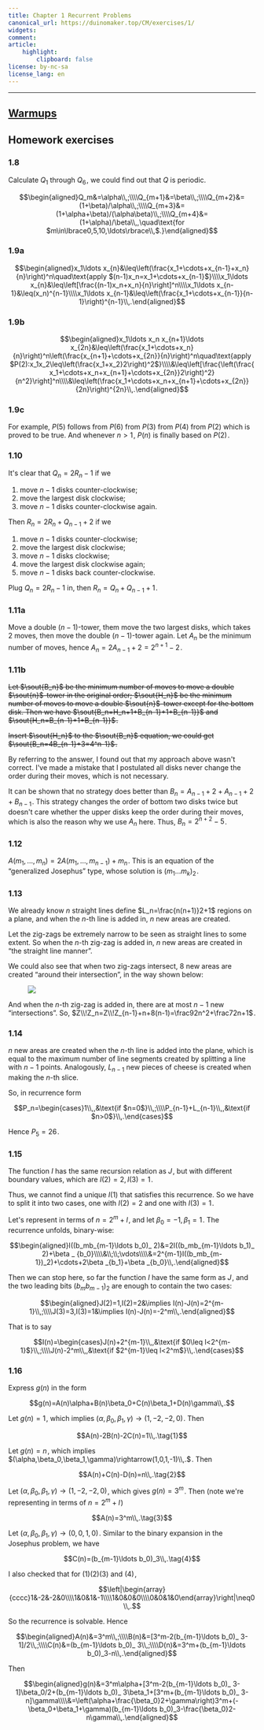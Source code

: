 ```yaml
---
title: Chapter 1 Recurrent Problems
canonical_url: https://duinomaker.top/CM/exercises/1/
widgets:
comment:
article:
    highlight:
        clipboard: false
license: by-nc-sa
license_lang: en
---
```


---

## <a href="/images/CM/warmups_1.jpg" class="has-link-grey" style="text-decoration: underline;">Warmups</a>

## Homework exercises

### 1.8

Calculate $Q_1$ through $Q_6$&hairsp;, we could find out that $Q$ is periodic.

$$\begin{aligned}Q_m&=\alpha\\,;\\\\Q_{m+1}&=\beta\\,;\\\\Q_{m+2}&=(1+\beta)/\alpha\\,;\\\\Q_{m+3}&=(1+\alpha+\beta)/(\alpha\beta)\\,;\\\\Q_{m+4}&=(1+\alpha)/\beta\\,,\quad\text{for $m\in\lbrace0,5,10,\ldots\rbrace\\,$.}\end{aligned}$$

### 1.9a

$$\begin{aligned}x_1\ldots x_{n}&\leq\left(\frac{x_1+\cdots+x_{n-1}+x_n}{n}\right)^n\quad\text{apply $(n-1)x_n=x_1+\cdots+x_{n-1}$}\\\\x_1\ldots x_{n}&\leq\left[\frac{(n-1)x_n+x_n}{n}\right]^n\\\\x_1\ldots x_{n-1}&\leq(x_n)^{n-1}\\\\x_1\ldots x_{n-1}&\leq\left(\frac{x_1+\cdots+x_{n-1}}{n-1}\right)^{n-1}\\,.\end{aligned}$$

### 1.9b

$$\begin{aligned}x_1\ldots x_n x_{n+1}\ldots x_{2n}&\leq\left(\frac{x_1+\cdots+x_n}{n}\right)^n\left(\frac{x_{n+1}+\cdots+x_{2n}}{n}\right)^n\quad\text{apply $P(2):x_1x_2\leq\left(\frac{x_1+x_2}2\right)^2$}\\\\&\leq\left[\frac{\left(\frac{x_1+\cdots+x_n+x_{n+1}+\cdots+x_{2n}}2\right)^2}{n^2}\right]^n\\\\&\leq\left(\frac{x_1+\cdots+x_n+x_{n+1}+\cdots+x_{2n}}{2n}\right)^{2n}\\,.\end{aligned}$$

### 1.9c

For example, $P(5)$ follows from $P(6)$ from $P(3)$ from $P(4)$ from $P(2)$ which is proved to be true. And whenever $n>1$&hairsp;, $P(n)$ is finally based on $P(2)$&hairsp;.

### 1.10

It's clear that $Q_n=2R_n-1$ if we

1. move $n-1$ disks counter-clockwise;
2. move the largest disk clockwise;
3. move $n-1$ disks counter-clockwise again.

Then $R_n=2R_n+Q_{n-1}+2$ if we

1. move $n-1$ disks counter-clockwise;
2. move the largest disk clockwise;
3. move $n-1$ disks clockwise;
4. move the largest disk clockwise again;
5. move $n-1$ disks back counter-clockwise.

Plug $Q_n=2R_n-1$ in, then $R_n=Q_n+Q_{n-1}+1$&hairsp;.

### 1.11a

Move a double $(n-1)$-tower, them move the two largest disks, which takes $2$ moves, then move the double $(n-1)$-tower again. Let $A_n$ be the minimum number of moves, hence $A_n=2A_{n-1}+2=2^{n+1}-2$&hairsp;.

### 1.11b

~~Let $\sout{B_n}$ be the minimum number of moves to move a double $\sout{n}$-tower in the original order; $\sout{H_n}$ be the minimum number of moves to move a double $\sout{n}$-tower except for the bottom disk. Then we have $\sout{B_n=H_n+1+B_{n-1}+1+B_{n-1}}$ and $\sout{H_n=B_{n-1}+1+B_{n-1}}$&hairsp;.~~

~~Insert $\sout{H_n}$ to the $\sout{B_n}$ equation, we could get $\sout{B_n=4B_{n-1}+3=4^n-1}$&hairsp;.~~

By referring to the answer, I found out that my approach above wasn't correct. I've made a mistake that I postulated all disks never change the order during their moves, which is not necessary.

It can be shown that no strategy does better than $B_n=A_{n-1}+2+A_{n-1}+2+B_{n-1}$&hairsp;. This strategy changes the order of bottom two disks twice but doesn't care whether the upper disks keep the order during their moves, which is also the reason why we use $A_n$ here. Thus, $B_n=2^{n+2}-5$&hairsp;.

### 1.12

$A(m_1,\ldots,m_n)=2A(m_1,\ldots,m_{n-1})+m_n$&hairsp;. This is an equation of the “generalized Josephus” type, whose solution is $(m_1\ldots m_k)_2$&hairsp;.

### 1.13

We already know $n$ straight lines define $L_n=\frac{n(n+1)}2+1$ regions on a plane, and when the $n$-th line is added in, $n$ new areas are created.

Let the zig-zags be extremely narrow to be seen as straight lines to some extent. So when the $n$-th zig-zag is added in, $n$ new areas are created in “the straight line manner”.

We could also see that when two zig-zags intersect, $8$ new areas are created “around their intersection”, in the way shown below:

<figure class="image">
<img src="/images/CM/exercises-1_1.jpg" class="image illustration" />
</figure>

And when the $n$-th zig-zag is added in, there are at most $n-1$ new “intersections”. So, $Z\\!Z_n=Z\\!Z_{n-1}+n+8(n-1)=\frac92n^2+\frac72n+1$&hairsp;.

### 1.14

$n$ new areas are created when the $n$-th line is added into the plane, which is equal to the maximum number of line segments created by splitting a line with $n-1$ points. Analogously, $L_{n-1}$ new pieces of cheese is created when making the $n$-th slice.

So, in recurrence form

$$P_n=\begin{cases}1\\,,&\text{if $n=0$}\\,;\\\\P_{n-1}+L_{n-1}\\,,&\text{if $n>0$}\\,.\end{cases}$$

Hence $P_5=26$&hairsp;.

### 1.15

The function $I$ has the same recursion relation as $J$&hairsp;, but with different boundary values, which are $I(2)=2,I(3)=1$&hairsp;.

Thus, we cannot find a unique $I(1)$ that satisfies this recurrence. So we have to split it into two cases, one with $I(2)=2$ and one with $I(3)=1$&hairsp;.

Let's represent in terms of $n=2^m+l$&hairsp;, and let $\beta_0=-1,\beta_1=1$&hairsp;. The recurrence unfolds, binary-wise:

$$\begin{aligned}I((b_mb_{m-1}\ldots b_0)_ 2)&=2I((b_mb_{m-1}\ldots b_1)_ 2)+\beta _ {b_0}\\\\&\\;\\;\vdots\\\\&=2^{m-1}I((b_mb_{m-1})_2)+\cdots+2\beta _{b_1}+\beta _{b_0}\\,.\end{aligned}$$

Then we can stop here, so far the function $I$ have the same form as $J$&hairsp;, and the two leading bits $(b_mb_{m-1})_2$ are enough to contain the two cases:

$$\begin{aligned}J(2)=1,I(2)=2&\implies I(n)-J(n)=2^{m-1}\\,;\\\\J(3)=3,I(3)=1&\implies I(n)-J(n)=-2^m\\,.\end{aligned}$$

That is to say

$$I(n)=\begin{cases}J(n)+2^{m-1}\\,,&\text{if $0\leq l<2^{m-1}$}\\,;\\\\J(n)-2^m\\,,&\text{if $2^{m-1}\leq l<2^m$}\\,.\end{cases}$$

### 1.16

Express $g(n)$ in the form

$$g(n)=A(n)\alpha+B(n)\beta_0+C(n)\beta_1+D(n)\gamma\\,.$$

Let $g(n)=1$&hairsp;, which implies $(\alpha,\beta_0,\beta_1,\gamma)\rightarrow(1,-2,-2,0)$&hairsp;. Then

$$A(n)-2B(n)-2C(n)=1\\,.\tag{1}$$

Let $g(n)=n$&hairsp;, which implies $(\alpha,\beta_0,\beta_1,\gamma)\rightarrow(1,0,1,-1)\\,.$&hairsp;. Then

$$A(n)+C(n)-D(n)=n\\,.\tag{2}$$

Let $(\alpha,\beta_0,\beta_1,\gamma)\rightarrow(1,-2,-2,0)$&hairsp;, which gives $g(n)=3^m$&hairsp;. Then (note we're representing in terms of $n=2^m+l$&hairsp;)

$$A(n)=3^m\\,.\tag{3}$$

Let $(\alpha,\beta_0,\beta_1,\gamma)\rightarrow(0,0,1,0)$&hairsp;. Similar to the binary expansion in the Josephus problem, we have

$$C(n)=(b_{m-1}\ldots b_0)_3\\,.\tag{4}$$

I also checked that for $(1)(2)(3)$ and $(4)$&hairsp;,

$$\left|\begin{array}{cccc}1&-2&-2&0\\\\1&0&1&-1\\\\1&0&0&0\\\\0&0&1&0\end{array}\right|\neq0\\,.$$

So the recurrence is solvable. Hence

$$\begin{aligned}A(n)&=3^m\\,;\\\\B(n)&=[3^m-2(b_{m-1}\ldots b_0)_ 3-1]/2\\,;\\\\C(n)&=(b_{m-1}\ldots b_0)_ 3\\,;\\\\D(n)&=3^m+(b_{m-1}\ldots b_0)_3-n\\,.\end{aligned}$$

Then

$$\begin{aligned}g(n)&=3^m\alpha+[3^m-2(b_{m-1}\ldots b_0)_ 3-1]\beta_0/2+(b_{m-1}\ldots b_0)_ 3\beta_1+[3^m+(b_{m-1}\ldots b_0)_ 3-n]\gamma\\\\&=\left(\alpha+\frac{\beta_0}2+\gamma\right)3^m+(-\beta_0+\beta_1+\gamma)(b_{m-1}\ldots b_0)_3-\frac{\beta_0}2-n\gamma\\,.\end{aligned}$$